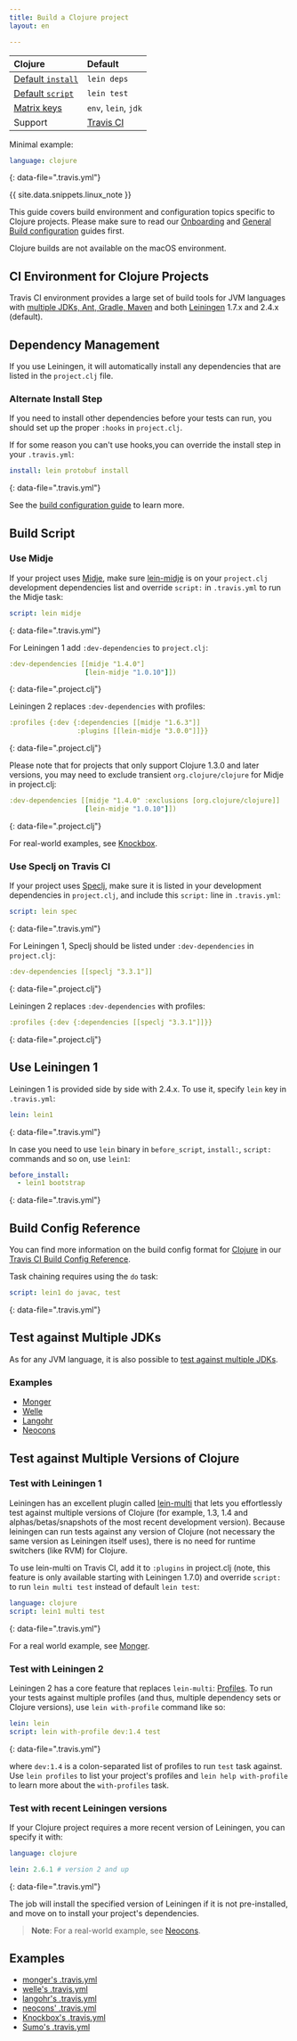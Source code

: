 ```yaml
---
title: Build a Clojure project
layout: en

---
```



<aside markdown="block" class="ataglance">

| Clojure                                     | Default                                   |
|:--------------------------------------------|:------------------------------------------|
| [Default `install`](#dependency-management) | `lein deps`                             |
| [Default `script`](#default-build-script)   | `lein test`                               |
| [Matrix keys](#build-matrix)                | `env`, `lein`, `jdk`                      |
| Support                                     | [Travis CI](mailto:support@travis-ci.com) |

Minimal example:

```yaml
language: clojure
```
{: data-file=".travis.yml"}

</aside>

{{ site.data.snippets.linux_note }}

This guide covers build environment and configuration topics specific to Clojure
projects. Please make sure to read our [Onboarding](/user/onboarding/)
and [General Build configuration](/user/customizing-the-build/) guides first.

Clojure builds are not available on the macOS environment.

## CI Environment for Clojure Projects

Travis CI environment provides a large set of build tools for JVM languages with
[multiple JDKs, Ant, Gradle, Maven](/user/languages/java/#overview) and both
[Leiningen](http://leiningen.org) 1.7.x and 2.4.x (default).

## Dependency Management

If you use Leiningen, it will automatically install any dependencies that are
listed in the `project.clj` file.

### Alternate Install Step

If you need to install other dependencies before your tests can run, you should
set up the proper `:hooks` in `project.clj`.

If for some reason you can't use hooks,you can override the install step in your
`.travis.yml`:

```yaml
install: lein protobuf install
```
{: data-file=".travis.yml"}

See the [build configuration guide](/user/customizing-the-build/) to learn more.

## Build Script

### Use Midje

If your project uses [Midje](https://github.com/marick/Midje), make sure
[lein-midje](https://github.com/marick/Midje/wiki/Lein-midje) is on your
`project.clj` development dependencies list and override `script:` in
`.travis.yml` to run the Midje task:

```yaml
script: lein midje
```
{: data-file=".travis.yml"}

For Leiningen 1 add `:dev-dependencies` to `project.clj`:

```yaml
:dev-dependencies [[midje "1.4.0"]
                   [lein-midje "1.0.10"]])
```
{: data-file=".project.clj"}

Leiningen 2 replaces `:dev-dependencies` with profiles:

```yaml
:profiles {:dev {:dependencies [[midje "1.6.3"]]
                 :plugins [[lein-midje "3.0.0"]]}}
```
{: data-file=".project.clj"}

Please note that for projects that only support Clojure 1.3.0 and later
versions, you may need to exclude transient `org.clojure/clojure` for Midje in
project.clj:

```yaml
:dev-dependencies [[midje "1.4.0" :exclusions [org.clojure/clojure]]
                   [lein-midje "1.0.10"]])
```
{: data-file=".project.clj"}

For real-world examples, see [Knockbox](https://github.com/reiddraper/knockbox).

### Use Speclj on Travis CI

If your project uses [Speclj](https://github.com/slagyr/speclj), make sure it is
listed in your development dependencies in `project.clj`, and include this
`script:` line in `.travis.yml`:

```yaml
script: lein spec
```
{: data-file=".travis.yml"}

For Leiningen 1, Speclj should be listed under `:dev-dependencies` in `project.clj`:

```yaml
:dev-dependencies [[speclj "3.3.1"]]
```
{: data-file=".project.clj"}

Leiningen 2 replaces `:dev-dependencies` with profiles:

```yaml
:profiles {:dev {:dependencies [[speclj "3.3.1"]]}}
```
{: data-file=".project.clj"}

## Use Leiningen 1

Leiningen 1 is provided side by side with 2.4.x. To use it, specify `lein` key in `.travis.yml`:

```yaml
lein: lein1
```
{: data-file=".travis.yml"}

In case you need to use `lein` binary in `before_script`, `install:`, `script:` commands and so on, use `lein1`:

```yaml
before_install:
  - lein1 bootstrap
```
{: data-file=".travis.yml"}

## Build Config Reference

You can find more information on the build config format for [Clojure](https://config.travis-ci.com/ref/language/clojure) in our [Travis CI Build Config Reference](https://config.travis-ci.com/).

Task chaining requires using the `do` task:

```yaml
script: lein1 do javac, test
```
{: data-file=".travis.yml"}

## Test against Multiple JDKs

As for any JVM language, it is also possible to [test against multiple JDKs](/user/languages/java/#testing-against-multiple-jdks).

### Examples

- [Monger](https://github.com/michaelklishin/monger/blob/master/.travis.yml)
- [Welle](https://github.com/michaelklishin/welle/blob/master/.travis.yml)
- [Langohr](https://github.com/michaelklishin/langohr/blob/master/.travis.yml)
- [Neocons](https://github.com/michaelklishin/neocons/blob/master/.travis.yml)

## Test against Multiple Versions of Clojure

### Test with Leiningen 1

Leiningen has an excellent plugin called [lein-multi](https://github.com/maravillas/lein-multi) that lets you effortlessly test against multiple versions of
Clojure (for example, 1.3, 1.4 and alphas/betas/snapshots of the most recent development version). Because leiningen can run tests against any version of Clojure (not necessary the same version as Leiningen itself uses),
there is no need for runtime switchers (like RVM) for Clojure.

To use lein-multi on Travis CI, add it to `:plugins` in project.clj (note, this feature is only available starting with Leiningen 1.7.0) and
override `script:` to run `lein multi test` instead of default `lein test`:

```yaml
language: clojure
script: lein1 multi test
```
{: data-file=".travis.yml"}

For a real world example, see [Monger](https://github.com/michaelklishin/monger).

### Test with Leiningen 2

Leiningen 2 has a core feature that replaces `lein-multi`: [Profiles](https://github.com/technomancy/leiningen/blob/master/doc/TUTORIAL.md). To run your tests against
multiple profiles (and thus, multiple dependency sets or Clojure versions), use `lein with-profile` command like so:

```yaml
lein: lein
script: lein with-profile dev:1.4 test
```
{: data-file=".travis.yml"}

where `dev:1.4` is a colon-separated list of profiles to run `test` task against. Use `lein profiles` to list your project's profiles
and `lein help with-profile` to learn more about the `with-profiles` task.

### Test with recent Leiningen versions

If your Clojure project requires a more recent version of Leiningen, you can specify it with:

```yaml
language: clojure

lein: 2.6.1 # version 2 and up
```
{: data-file=".travis.yml"}

The job will install the specified version of Leiningen if it is not pre-installed,
and move on to install your project's dependencies.

> **Note**: For a real-world example, see [Neocons](https://github.com/michaelklishin/neocons).

## Examples

- [monger's .travis.yml](https://github.com/michaelklishin/monger/blob/master/.travis.yml)
- [welle's .travis.yml](https://github.com/michaelklishin/welle/blob/master/.travis.yml)
- [langohr's .travis.yml](https://github.com/michaelklishin/langohr/blob/master/.travis.yml)
- [neocons' .travis.yml](https://github.com/michaelklishin/neocons/blob/master/.travis.yml)
- [Knockbox's .travis.yml](https://github.com/reiddraper/knockbox/blob/master/.travis.yml)
- [Sumo's .travis.yml](https://github.com/reiddraper/sumo/blob/master/.travis.yml)
